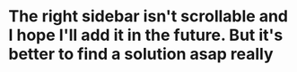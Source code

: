 # The right sidebar isn't scrollable and I hope I'll add it in the future. But it's better to find a solution asap really
